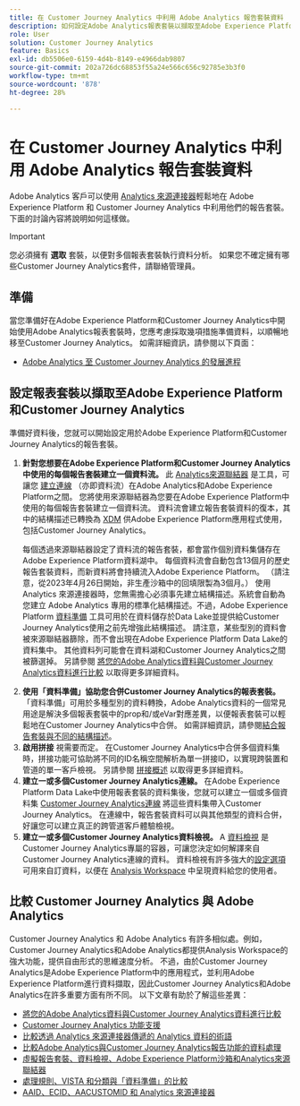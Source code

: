 ```yaml
---
title: 在 Customer Journey Analytics 中利用 Adobe Analytics 報告套裝資料
description: 如何設定Adobe Analytics報表套裝以擷取至Adobe Experience Platform和Customer Journey Analytics
role: User
solution: Customer Journey Analytics
feature: Basics
exl-id: db5506e0-6159-4d4b-8149-e4966dab9807
source-git-commit: 202a726dc68853f55a24e566c656c92785e3b3f0
workflow-type: tm+mt
source-wordcount: '878'
ht-degree: 28%

---
```


# 在 Customer Journey Analytics 中利用 Adobe Analytics 報告套裝資料

Adobe Analytics 客戶可以使用 [Analytics 來源連接器](https://experienceleague.adobe.com/docs/experience-platform/sources/connectors/adobe-applications/analytics.html?lang=zh-Hant)輕鬆地在 Adobe Experience Platform 和 Customer Journey Analytics 中利用他們的報告套裝。下面的討論內容將說明如何這樣做。

>[!IMPORTANT]
>
>您必須擁有 **選取** 套裝，以便對多個報表套裝執行資料分析。 如果您不確定擁有哪些Customer Journey Analytics套件，請聯絡管理員。&#x200B;

## 準備

當您準備好在Adobe Experience Platform和Customer Journey Analytics中開始使用Adobe Analytics報表套裝時，您應考慮採取幾項措施準備資料，以順暢地移至Customer Journey Analytics。 如需詳細資訊，請參閱以下頁面：

* [Adobe Analytics 至 Customer Journey Analytics 的發展進程](/help/getting-started/aa-to-cja.md)

## 設定報表套裝以擷取至Adobe Experience Platform和Customer Journey Analytics

準備好資料後，您就可以開始設定用於Adobe Experience Platform和Customer Journey Analytics的報告套裝。

1. **針對您想要在Adobe Experience Platform和Customer Journey Analytics中使用的每個報告套裝建立一個資料流。** 此 [Analytics來源聯結器](https://experienceleague.adobe.com/docs/experience-platform/sources/connectors/adobe-applications/analytics.html?lang=zh-Hant) 是工具，可讓您 [建立連線](/help/connections/create-connection.md) （亦即資料流）在Adobe Analytics和Adobe Experience Platform之間。 您將使用來源聯結器為您要在Adobe Experience Platform中使用的每個報告套裝建立一個資料流。 資料流會建立報告套裝資料的復本，其中的結構描述已轉換為  [XDM](https://experienceleague.adobe.com/docs/platform-learn/tutorials/schemas/schemas-and-experience-data-model.html?lang=zh-Hant) 供Adobe Experience Platform應用程式使用，包括Customer Journey Analytics。<p>每個透過來源聯結器設定了資料流的報告套裝，都會當作個別資料集儲存在Adobe Experience Platform資料湖中。 每個資料流會自動包含13個月的歷史報告套裝資料，而新資料將會持續流入Adobe Experience Platform。 （請注意，從2023年4月26日開始，非生產沙箱中的回填限製為3個月。） 使用 Analytics 來源連接器時，您無需擔心必須事先建立結構描述。系統會自動為您建立 Adobe Analytics 專用的標準化結構描述。不過，Adobe Experience Platform [資料準備](https://experienceleague.adobe.com/docs/experience-platform/data-prep/home.html?lang=zh-Hant) 工具可用於在資料儲存於Data Lake並提供給Customer Journey Analytics使用之前先增強此結構描述。 請注意，某些型別的資料會被來源聯結器篩除，而不會出現在Adobe Experience Platform Data Lake的資料集中。 其他資料列可能會在資料湖和Customer Journey Analytics之間被篩選掉。 另請參閱 [將您的Adobe Analytics資料與Customer Journey Analytics資料進行比較](/help/troubleshooting/compare.md) 以取得更多詳細資料。
1. **使用「資料準備」協助您合併Customer Journey Analytics的報表套裝。** 「資料準備」可用於多種型別的資料轉換，Adobe Analytics資料的一個常見用途是解決多個報表套裝中的prop和/或eVar對應差異，以便報表套裝可以輕鬆地在Customer Journey Analytics中合併。 如需詳細資訊，請參閱[結合報告套裝與不同的結構描述](/help/use-cases/aa-data/combine-report-suites.md)。
1. **啟用拼接** 視需要而定。 在Customer Journey Analytics中合併多個資料集時，拼接功能可協助將不同的ID名稱空間解析為單一拼接ID，以實現跨裝置和管道的單一客戶檢視。 另請參閱 [拼接概述](../../stitching/overview.md) 以取得更多詳細資料。
1. **建立一或多個Customer Journey Analytics連線。** 在Adobe Experience Platform Data Lake中使用報表套裝的資料集後，您就可以建立一個或多個資料集 [Customer Journey Analytics連線](/help/connections/overview.md) 將這些資料集帶入Customer Journey Analytics。 在連線中，報告套裝資料可以與其他類型的資料合併，好讓您可以建立真正的跨管道客戶體驗檢視。
1. **建立一或多個Customer Journey Analytics資料檢視。** A [資料檢視](/help/data-views/data-views.md) 是Customer Journey Analytics專屬的容器，可讓您決定如何解譯來自Customer Journey Analytics連線的資料。 資料檢視有許多強大的[設定選項](/help/data-views/create-dataview.md)可用來自訂資料，以便在 [Analysis Workspace](/help/analysis-workspace/home.md) 中呈現資料給您的使用者。

## 比較 Customer Journey Analytics 與 Adobe Analytics

Customer Journey Analytics 和 Adobe Analytics 有許多相似處。例如，Customer Journey Analytics和Adobe Analytics都提供Analysis Workspace的強大功能，提供自由形式的思維速度分析。 不過，由於Customer Journey Analytics是Adobe Experience Platform中的應用程式，並利用Adobe Experience Platform進行資料擷取，因此Customer Journey Analytics和Adobe Analytics在許多重要方面有所不同。 以下文章有助於了解這些差異：

* [將您的Adobe Analytics資料與Customer Journey Analytics資料進行比較](/help/troubleshooting/compare.md)
* [Customer Journey Analytics 功能支援](/help/getting-started/aa-vs-cja/cja-aa.md)
* [比較透過 Analytics 來源連接器傳遞的 Analytics 資料的術語](/help/getting-started/aa-vs-cja/terminology.md)
* [比較Adobe Analytics與Customer Journey Analytics報告功能的資料處理](/help/getting-started/aa-vs-cja/data-processing-comparisons.md)
* [虛擬報告套裝、資料檢視、Adobe Experience Platform沙箱和Analytics來源聯結器](/help/getting-started/aa-vs-cja/vrs-dataview-sandbox-adc.md)
* [處理規則、VISTA 和分類與「資料準備」的比較](/help/getting-started/aa-vs-cja/pr-vista-dataprep.md)
* [AAID、ECID、AACUSTOMID 和 Analytics 來源連接器](/help/getting-started/aa-vs-cja/aaid-ecid-adc.md)
